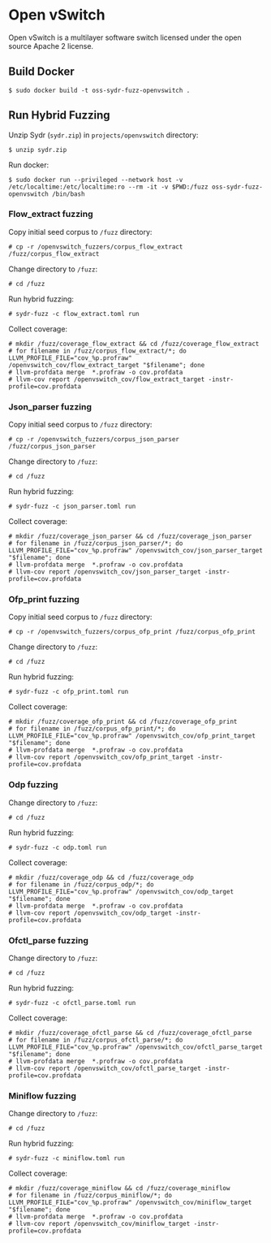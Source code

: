 # Open vSwitch

Open vSwitch is a multilayer software switch licensed under the open source
Apache 2 license.

## Build Docker

    $ sudo docker build -t oss-sydr-fuzz-openvswitch .

## Run Hybrid Fuzzing

Unzip Sydr (`sydr.zip`) in `projects/openvswitch` directory:

    $ unzip sydr.zip

Run docker:

    $ sudo docker run --privileged --network host -v /etc/localtime:/etc/localtime:ro --rm -it -v $PWD:/fuzz oss-sydr-fuzz-openvswitch /bin/bash

### Flow_extract fuzzing

Copy initial seed corpus to `/fuzz` directory:

    # cp -r /openvswitch_fuzzers/corpus_flow_extract /fuzz/corpus_flow_extract

Change directory to `/fuzz`:

    # cd /fuzz

Run hybrid fuzzing:

    # sydr-fuzz -c flow_extract.toml run

Collect coverage:

    # mkdir /fuzz/coverage_flow_extract && cd /fuzz/coverage_flow_extract
    # for filename in /fuzz/corpus_flow_extract/*; do LLVM_PROFILE_FILE="cov_%p.profraw" /openvswitch_cov/flow_extract_target "$filename"; done
    # llvm-profdata merge  *.profraw -o cov.profdata
    # llvm-cov report /openvswitch_cov/flow_extract_target -instr-profile=cov.profdata

### Json_parser fuzzing

Copy initial seed corpus to `/fuzz` directory:

    # cp -r /openvswitch_fuzzers/corpus_json_parser /fuzz/corpus_json_parser

Change directory to `/fuzz`:

    # cd /fuzz

Run hybrid fuzzing:

    # sydr-fuzz -c json_parser.toml run

Collect coverage:

    # mkdir /fuzz/coverage_json_parser && cd /fuzz/coverage_json_parser
    # for filename in /fuzz/corpus_json_parser/*; do LLVM_PROFILE_FILE="cov_%p.profraw" /openvswitch_cov/json_parser_target "$filename"; done
    # llvm-profdata merge  *.profraw -o cov.profdata
    # llvm-cov report /openvswitch_cov/json_parser_target -instr-profile=cov.profdata

### Ofp_print fuzzing

Copy initial seed corpus to `/fuzz` directory:

    # cp -r /openvswitch_fuzzers/corpus_ofp_print /fuzz/corpus_ofp_print

Change directory to `/fuzz`:

    # cd /fuzz

Run hybrid fuzzing:

    # sydr-fuzz -c ofp_print.toml run

Collect coverage:

    # mkdir /fuzz/coverage_ofp_print && cd /fuzz/coverage_ofp_print
    # for filename in /fuzz/corpus_ofp_print/*; do LLVM_PROFILE_FILE="cov_%p.profraw" /openvswitch_cov/ofp_print_target "$filename"; done
    # llvm-profdata merge  *.profraw -o cov.profdata
    # llvm-cov report /openvswitch_cov/ofp_print_target -instr-profile=cov.profdata

### Odp fuzzing

Change directory to `/fuzz`:

    # cd /fuzz

Run hybrid fuzzing:

    # sydr-fuzz -c odp.toml run

Collect coverage:

    # mkdir /fuzz/coverage_odp && cd /fuzz/coverage_odp
    # for filename in /fuzz/corpus_odp/*; do LLVM_PROFILE_FILE="cov_%p.profraw" /openvswitch_cov/odp_target "$filename"; done
    # llvm-profdata merge  *.profraw -o cov.profdata
    # llvm-cov report /openvswitch_cov/odp_target -instr-profile=cov.profdata

### Ofctl_parse fuzzing

Change directory to `/fuzz`:

    # cd /fuzz

Run hybrid fuzzing:

    # sydr-fuzz -c ofctl_parse.toml run

Collect coverage:

    # mkdir /fuzz/coverage_ofctl_parse && cd /fuzz/coverage_ofctl_parse
    # for filename in /fuzz/corpus_ofctl_parse/*; do LLVM_PROFILE_FILE="cov_%p.profraw" /openvswitch_cov/ofctl_parse_target "$filename"; done
    # llvm-profdata merge  *.profraw -o cov.profdata
    # llvm-cov report /openvswitch_cov/ofctl_parse_target -instr-profile=cov.profdata

### Miniflow fuzzing

Change directory to `/fuzz`:

    # cd /fuzz

Run hybrid fuzzing:

    # sydr-fuzz -c miniflow.toml run

Collect coverage:

    # mkdir /fuzz/coverage_miniflow && cd /fuzz/coverage_miniflow
    # for filename in /fuzz/corpus_miniflow/*; do LLVM_PROFILE_FILE="cov_%p.profraw" /openvswitch_cov/miniflow_target "$filename"; done
    # llvm-profdata merge  *.profraw -o cov.profdata
    # llvm-cov report /openvswitch_cov/miniflow_target -instr-profile=cov.profdata
